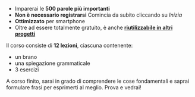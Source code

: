 - Imparerai le **500 parole più importanti**
- **Non è necessario registrarsi** Comincia da subito cliccando su *Inizia*
- **Ottimizzato** per smartphone
- Oltre ad essere totalmente gratuito, è anche **[riutilizzabile in altri progetti](https://github.com/Esperanto/kurso-zagreba-metodo)**

Il corso consiste di **12 lezioni**, ciascuna contenente:

- un brano
- una spiegazione grammaticale
- 3 esercizi

A corso finito, sarai in grado di comprendere le cose fondamentali e saprai formulare frasi per esprimerti al meglio. Prova e vedrai!

